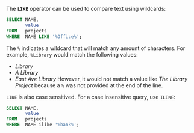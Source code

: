 The **`LIKE`** operator can be used to compare text using wildcards:

```sql
SELECT NAME,
       value
FROM   projects
WHERE  NAME LIKE '%Office%'; 
```

The `%` indicates a wildcard that will match any amount of characters. For example, `%Library` would match the following values:
* _Library_
* _A Library_
* _East Ave Library_
  However, it would not match a value like _The Library Project_ because a `%` was not provided at the end of the line.

`LIKE` is also case sensitived. For a case insensitive query, use `ILIKE`:

```sql
SELECT NAME,
       value
FROM   projects
WHERE  NAME ilike '%bank%';
```
